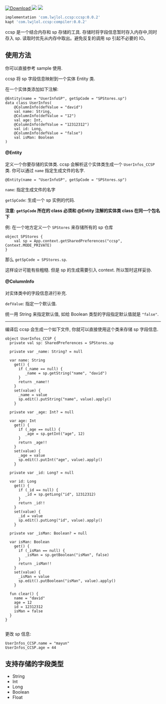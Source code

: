 
 [ ![Download](https://api.bintray.com/packages/wenchieh/maven/ccsp/images/download.svg) ](https://bintray.com/wenchieh/maven/bottombar/_latestVersion)
 ![](https://img.shields.io/badge/build-passing-green.svg)
 ![](https://img.shields.io/badge/license-MIT-orange.svg)

 ```gradle
implementation 'com.lwjlol.ccsp:ccsp:0.0.2'
kapt 'com.lwjlol.ccsp:compiler:0.0.2'
 ```

 ccsp 是一个结合内存和 sp 存储的工具. 存储时将字段信息暂时存入内存中,同时存入 sp. 读取时优先从内存中取出。避免反复的调用 sp 引起不必要的 IO。

 ## 使用方法
 你可以直接参考 sample 使用.  

 ccsp 将 sp 字段信息映射到一个实体 Entity 类.

 在一个实体类添加如下注解:
```
@Entity(name = "UserInfoSP", getSpCode = "SPStores.sp")
data class UserInfos(
    @ColumnInfo(defValue = "david")
    val name: String,
    @ColumnInfo(defValue = "12")
    val age: Int,
    @ColumnInfo(defValue = "12312312")
    val id: Long,
    @ColumnInfo(defValue = "false")
    val isMan: Boolean
)
```

#### @Entity

定义一个你要存储的实体类. ccsp 会解析这个实体类生成一个 `UserInfos_CCSP` 类. 你可以通过 `name` 指定生成文件的名字. 

```
@Entity(name = "UserInfoSP", getSpCode = "SPStores.sp")
```
`name`: 指定生成文件的名字  

`getSpCode`: 生成一个 sp 实例的代码.  

__注意:  `getSpCode` 所在的 class 必须和 @Entity 注解的实体类 class 在同一个包名下__

例: 在一个地方定义一个 `SPStores` 来存储所有的 sp 仓库  

```
object SPStores {
    val sp = App.context.getSharedPreferences("ccsp", Context.MODE_PRIVATE)
}
```
那么 `getSpCode = SPStores.sp`. 

这样设计可能有些粗糙. 但是 sp 的生成需要引入 context. 所以暂时这样妥协.

#### @ColumnInfo

对实体类中的字段信息进行补充.

`defValue`: 指定一个默认值. 

统一用 String 来指定默认值, 如给 Boolean 类型的字段指定默认值就是 `"false"`.

----
编译后 ccsp  会生成一个如下文件, 你就可以直接使用这个类来存储 sp 字段信息.

```
object UserInfos_CCSP {
  private val sp: SharedPreferences = SPStores.sp

  private var _name: String? = null

  var name: String
    get() {
      if (_name == null) {
         _name = sp.getString("name", "david")
      }
      return _name!!
    }
    set(value) {
      _name = value
      sp.edit().putString("name", value).apply()
    }

  private var _age: Int? = null

  var age: Int
    get() {
      if (_age == null) {
         _age = sp.getInt("age", 12)
      }
      return _age!!
    }
    set(value) {
      _age = value
      sp.edit().putInt("age", value).apply()
    }

  private var _id: Long? = null

  var id: Long
    get() {
      if (_id == null) {
         _id = sp.getLong("id", 12312312)
      }
      return _id!!
    }
    set(value) {
      _id = value
      sp.edit().putLong("id", value).apply()
    }

  private var _isMan: Boolean? = null

  var isMan: Boolean
    get() {
      if (_isMan == null) {
         _isMan = sp.getBoolean("isMan", false)
      }
      return _isMan!!
    }
    set(value) {
      _isMan = value
      sp.edit().putBoolean("isMan", value).apply()
    }

  fun clear() {
    name = "david" 
    age = 12 
    id = 12312312 
    isMan = false 
  }
}


```

更改 sp 信息:
```
UserInfos_CCSP.name = "mayun"
UserInfos_CCSP.age = 44
```

## 支持存储的字段类型

* String
* Int
* Long
* Boolean
* Float

